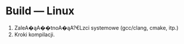 # Build — Linux

1. ZaleA�ąA��tnoA�ąA?€Lzci systemowe (gcc/clang, cmake, itp.)
2. Kroki kompilacji.

